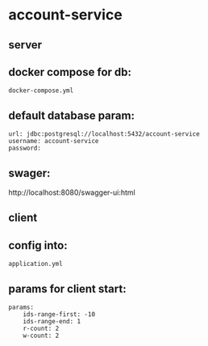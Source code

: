 # account-service

server
-------------------------
## docker compose for db:  
    docker-compose.yml
  
## default database param:  
    url: jdbc:postgresql://localhost:5432/account-service  
    username: account-service  
    password:  

## swager:
  http://localhost:8080/swagger-ui:html

client
-------------------------
## config into:  
    application.yml

## params for client start:  
    params:  
        ids-range-first: -10
        ids-range-end: 1  
        r-count: 2  
        w-count: 2  
